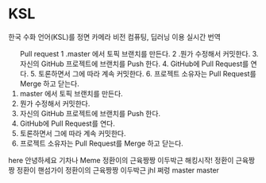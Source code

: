 ﻿# KSL
한국 수화 언어(KSL)를 정면 카메라 비전 컴퓨팅, 딥러닝 이용 실시간 번역
<ol>
Pull request
1 .master 에서 토픽 브랜치를 만든다.
2 .뭔가 수정해서 커밋한다.
3. 자신의 GitHub 프로젝트에 브랜치를 Push 한다.
4. GitHub에 Pull Request를 연다.
5. 토론하면서 그에 따라 계속 커밋한다.
6. 프로젝트 소유자는 Pull Request를 Merge 하고 닫는다.
<li>master 에서 토픽 브랜치를 만든다.</li>
<li>뭔가 수정해서 커밋한다.</li>
<li>자신의 GitHub 프로젝트에 브랜치를 Push 한다.</li>
<li>GitHub에 Pull Request를 연다.</li>
<li>토론하면서 그에 따라 계속 커밋한다.</li>
<li>프로젝트 소유자는 Pull Request를 Merge 하고 닫는다.</li>
</ol>
here
안녕하세요
기차나
Meme
정환이의 근육짱짱 이두박근
해킹시작!
정환이 근육짱짱
정환이 핸섬가이
정환이의 근육짱짱 이두박근
jhl
쩌렁
master
master
